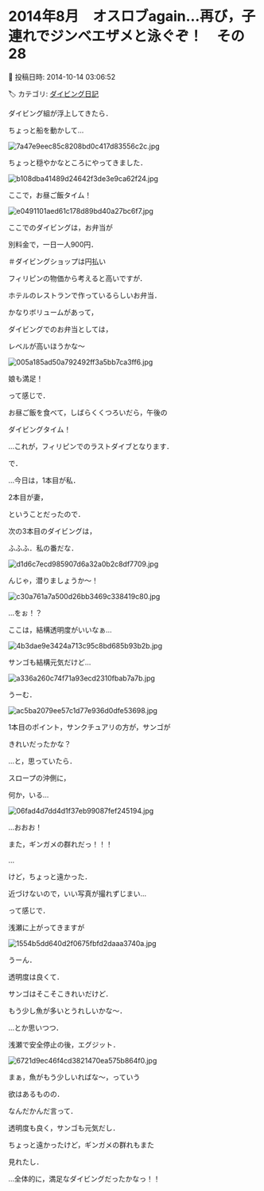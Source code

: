 # 2014年8月　オスロブagain…再び，子連れでジンベエザメと泳ぐぞ！　その28

📅 投稿日時: 2014-10-14 03:06:52

🏷️ カテゴリ: [ダイビング日記](ce3a7a8d424d112fce83ee85c81a0e344.md)

ダイビング組が浮上してきたら．


ちょっと船を動かして…




![7a47e9eec85c8208bd0c417d83556c2c.jpg](images/7a47e9eec85c8208bd0c417d83556c2c.jpg)







ちょっと穏やかなところにやってきました．




![b108dba41489d24642f3de3e9ca62f24.jpg](images/b108dba41489d24642f3de3e9ca62f24.jpg)




ここで，お昼ご飯タイム！




![e0491101aed61c178d89bd40a27bc6f7.jpg](images/e0491101aed61c178d89bd40a27bc6f7.jpg)




ここでのダイビングは，お弁当が


別料金で，一日一人900円．


＃ダイビングショップは円払い


フィリピンの物価から考えると高いですが．


ホテルのレストランで作っているらしいお弁当．


かなりボリュームがあって，


ダイビングでのお弁当としては，


レベルが高いほうかな～




![005a185ad50a792492ff3a5bb7ca3ff6.jpg](images/005a185ad50a792492ff3a5bb7ca3ff6.jpg)




娘も満足！





って感じで．


お昼ご飯を食べて，しばらくくつろいだら，午後の


ダイビングタイム！


…これが，フィリピンでのラストダイブとなります．





で．


…今日は，1本目が私．


2本目が妻，


ということだったので．


次の3本目のダイビングは，


ふふふ．私の番だな．




![d1d6c7ecd985907d6a32a0b2c8df7709.jpg](images/d1d6c7ecd985907d6a32a0b2c8df7709.jpg)







んじゃ，潜りましょうか～！




![c30a761a7a500d26bb3469c338419c80.jpg](images/c30a761a7a500d26bb3469c338419c80.jpg)




…をぉ！？


ここは，結構透明度がいいなぁ…




![4b3dae9e3424a713c95c8bd685b93b2b.jpg](images/4b3dae9e3424a713c95c8bd685b93b2b.jpg)




サンゴも結構元気だけど…




![a336a260c74f71a93ecd2310fbab7a7b.jpg](images/a336a260c74f71a93ecd2310fbab7a7b.jpg)




うーむ．




![ac5ba2079ee57c1d77e936d0dfe53698.jpg](images/ac5ba2079ee57c1d77e936d0dfe53698.jpg)




1本目のポイント，サンクチュアリの方が，サンゴが


きれいだったかな？





…と，思っていたら．


スロープの沖側に，


何か，いる…




![06fad4d7dd4d1f37eb99087fef245194.jpg](images/06fad4d7dd4d1f37eb99087fef245194.jpg)




…おおお！


また，ギンガメの群れだっ！！！





…


けど，ちょっと遠かった．


近づけないので，いい写真が撮れずじまい…





って感じで．


浅瀬に上がってきますが




![1554b5dd640d2f0675fbfd2daaa3740a.jpg](images/1554b5dd640d2f0675fbfd2daaa3740a.jpg)




うーん．


透明度は良くて．


サンゴはそこそこきれいだけど．


もう少し魚が多いとうれしいかな～．





…とか思いつつ．


浅瀬で安全停止の後，エグジット．




![6721d9ec46f4cd3821470ea575b864f0.jpg](images/6721d9ec46f4cd3821470ea575b864f0.jpg)







まぁ，魚がもう少しいればな～，っていう


欲はあるものの．


なんだかんだ言って．


透明度も良く，サンゴも元気だし．


ちょっと遠かったけど，ギンガメの群れもまた


見れたし．


…全体的に，満足なダイビングだったかなっ！！
